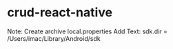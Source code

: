 # crud-react-native
Note: Create archive local.properties
Add Text:
sdk.dir = /Users/imac/Library/Android/sdk
